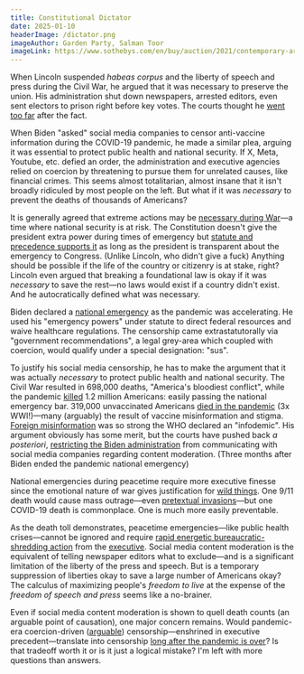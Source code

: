```yaml
---
title: Constitutional Dictator
date: 2025-01-10
headerImage: /dictator.png
imageAuthor: Garden Party, Salman Toor
imageLink: https://www.sothebys.com/en/buy/auction/2021/contemporary-art-evening-auction-2/garden-party-2
---
```

When Lincoln suspended *habeas corpus* and the liberty of speech and press during the Civil War, he argued that it was necessary to preserve the union. His administration shut down newspapers, arrested editors, even sent electors to prison right before key votes. The courts thought he [went too far](https://en.wikipedia.org/wiki/Ex_parte_Milligan) after the fact.

When Biden "asked" social media companies to censor anti-vaccine information during the COVID-19 pandemic, he made a similar plea, arguing it was essential to protect public health and national security. If X, Meta, Youtube, etc. defied an order, the administration and executive agencies relied on coercion by threatening to pursue them for unrelated causes, like financial crimes. This seems almost totalitarian, almost insane that it isn't broadly ridiculed by most people on the left. But what if it was *necessary* to prevent the deaths of thousands of Americans?

It is generally agreed that extreme actions may be [necessary during War](https://www.congress.gov/bill/107th-congress/house-joint-resolution/114/text)—a time where national security is at risk. The Constitution doesn't give the president extra power during times of emergency but [statute and precedence supports it](https://www.law.cornell.edu/uscode/text/50/1621) as long as the president is transparent about the emergency to Congress. (Unlike Lincoln, who didn't give a fuck) Anything should be possible if the life of the country or citizenry is at stake, right? Lincoln even argued that breaking a foundational law is okay if it was *necessary* to save the rest—no laws would exist if a country didn't exist. And he autocratically defined what was necessary.

Biden declared a [national emergency](https://www.whitehouse.gov/briefing-room/presidential-actions/2023/02/10/notice-on-the-continuation-of-the-national-emergency-concerning-the-coronavirus-disease-2019-covid-19-pandemic-3/) as the pandemic was accelerating. He used his "emergency powers" under statute to direct federal resources and waive healthcare regulations. The censorship came extrastatutorally via "government recommendations", a legal grey-area which coupled with coercion, would qualify under a special designation: "sus". 

To justify his social media censorship, he has to make the argument that it was actually *necessary* to protect public health and national security. The Civil War resulted in 698,000 deaths, "America's bloodiest conflict", while the pandemic [killed](https://en.wikipedia.org/wiki/COVID-19_pandemic_in_the_United_States) 1.2 million Americans: easily passing the national emergency bar. 319,000 unvaccinated Americans [died in the pandemic](https://globalepidemics.org/vaccinations/) (3x WWI!)—many (arguably) the result of vaccine misinformation and stigma. [Foreign misinformation](https://www.nature.com/articles/s41599-024-03355-0) was so strong the WHO declared an "infodemic". His argument obviously has some merit, but the courts have pushed back *a posteriori*, [restricting the Biden administration](https://int.nyt.com/data/documenttools/injunction-in-missouri-et-al-v/7ba314723d052bc4/full.pdf) from communicating with social media companies regarding content moderation. (Three months after Biden ended the pandemic national emergency)

National emergencies during peacetime require more executive finesse since the emotional nature of war gives justification for [wild things](https://en.wikipedia.org/wiki/Patriot_Act). One 9/11 death would cause mass outrage—even [pretextual invasions](https://en.wikipedia.org/wiki/Casus_belli)—but one COVID-19 death is commonplace. One is much more easily preventable.

As the death toll demonstrates, peacetime emergencies—like public health crises—cannot be ignored and require [rapid energetic bureaucratic-shredding action](https://en.wikipedia.org/wiki/Unitary_executive_theory) from the [executive](https://avalon.law.yale.edu/18th_century/fed70.asp). Social media content moderation is the equivalent of telling newspaper editors what to exclude—and is a significant limitation of the liberty of the press and speech. But is a temporary suppression of liberties okay to save a large number of Americans okay? The calculus of maximizing people's *freedom to live* at the expense of the *freedom of speech and press* seems like a no-brainer.

Even if social media content moderation is shown to quell death counts (an arguable point of causation), one major concern remains. Would pandemic-era coercion-driven ([arguable](https://www.documentcloud.org/documents/24778084-murthy-v-missouri/)) censorship—enshrined in executive precedent—translate into censorship [long after the pandemic is over](https://en.wikipedia.org/wiki/Slippery_slope)? Is that tradeoff worth it or is it just a logical mistake? I'm left with more questions than answers.